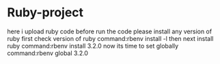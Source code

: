 # Ruby-project
here i upload ruby code 
before run the code please install any version of ruby 
first check version of ruby
command:rbenv install -l
then next install ruby
command:rbenv install 3.2.0
now its time to set globally
command:rbenv global 3.2.0

